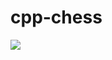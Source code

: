 # cpp-chess

<img src="https://user-images.githubusercontent.com/98721297/183240760-fba4ecb7-c9c3-402e-8750-32520605c452.gif">
